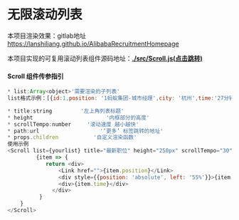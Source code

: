 # 无限滚动列表

本项目渲染效果：gitlab地址 https://lanshiliang.github.io/AlibabaRecruitmentHomepage

本项目实现的可复用滚动列表组件源码地址：**[./src/Scroll.js(点击跳转)](https://github.com/LanShiLiang/AlibabaRecruitmentHomepage/blob/master/src/Scroll.js)**

#### Scroll 组件传参指引

~~~js
* list:Array<object>'需要渲染的子列表'
list格式示例：[{id:1,position: '1蚂蚁集团-城市经理',city: '杭州',time:'27分钟前'}]

* title:string	       '左上角列表标题'
* height 				       '内框部分的高度'
* scrollTempo:number 	 '滚动速度 越小越快'
* path:url				     '‘更多’ 标签跳转的地址'
* props.children	 	   '自定义渲染函数'
使用示例
<Scroll list={yourlist} title="最新职位" height="250px" scrollTempo="30" path=''>
         {item => {
            return <div>
                <Link href="">{item.position}</Link>
                <div style={{position: 'absolute', left: '55%'}}>{item.city}</div>
                <div>{item.time}</div>
              </div>
          }
	}
</Scroll>
~~~



